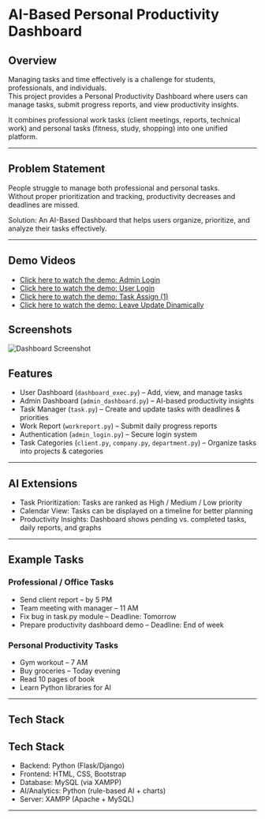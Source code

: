 # AI-Based Personal Productivity Dashboard

## Overview
Managing tasks and time effectively is a challenge for students, professionals, and individuals.  
This project provides a Personal Productivity Dashboard where users can manage tasks, submit progress reports, and view productivity insights.  

It combines professional work tasks (client meetings, reports, technical work) and personal tasks (fitness, study, shopping) into one unified platform.  

---

## Problem Statement
People struggle to manage both professional and personal tasks.  
Without proper prioritization and tracking, productivity decreases and deadlines are missed.  

Solution: An AI-Based Dashboard that helps users organize, prioritize, and analyze their tasks effectively.  

---


## Demo Videos

- [Click here to watch the demo: Admin Login](https://drive.google.com/file/d/1qVV8ZKL6TPu81sPDXsw6jBPD9UMZMS0k/view?usp=sharing)  
- [Click here to watch the demo: User Login](https://drive.google.com/file/d/12fApU-USsC_TkFiNaK-TSrMVpI39iOnU/view?usp=sharing)  
- [Click here to watch the demo: Task Assign (1)](https://drive.google.com/file/d/16-mlLFzxP0Z1rhcApDP9DJpLBCJGoaOx/view?usp=sharing)  
- [Click here to watch the demo: Leave Update Dinamically](https://drive.google.com/file/d/1kmVqZNCezSBiXqFiPAxdSwr0Geri64S3/view?usp=sharing)





## Screenshots
![Dashboard Screenshot](screenshot/dashboard.png)


## Features
- User Dashboard (`dashboard_exec.py`) – Add, view, and manage tasks  
- Admin Dashboard (`admin_dashboard.py`) – AI-based productivity insights  
- Task Manager (`task.py`) – Create and update tasks with deadlines & priorities  
- Work Report (`workreport.py`) – Submit daily progress reports  
- Authentication (`admin_login.py`) – Secure login system  
- Task Categories (`client.py`, `company.py`, `department.py`) – Organize tasks into projects & categories  

---

## AI Extensions
- Task Prioritization: Tasks are ranked as High / Medium / Low priority  
- Calendar View: Tasks can be displayed on a timeline for better planning  
- Productivity Insights: Dashboard shows pending vs. completed tasks, daily reports, and graphs  

---

## Example Tasks
### Professional / Office Tasks
- Send client report – by 5 PM  
- Team meeting with manager – 11 AM  
- Fix bug in task.py module – Deadline: Tomorrow  
- Prepare productivity dashboard demo – Deadline: End of week  

### Personal Productivity Tasks
- Gym workout – 7 AM  
- Buy groceries – Today evening  
- Read 10 pages of book  
- Learn Python libraries for AI  

---

## Tech Stack
## Tech Stack
- Backend: Python (Flask/Django)  
- Frontend: HTML, CSS, Bootstrap  
- Database: MySQL (via XAMPP)  
- AI/Analytics: Python (rule-based AI + charts)  
- Server: XAMPP (Apache + MySQL)


---


